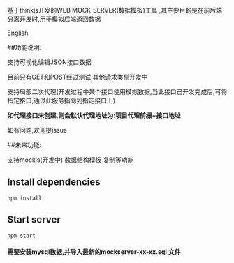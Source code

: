 基于thinkjs开发的WEB MOCK-SERVER(数据模拟)工具 ,其主要目的是在前后端分离开发时,用于模拟后端返回数据

[English](README.md)

##功能说明:

 支持可视化编辑JSON接口数据
 
 目前只有GET和POST经过测试,其他请求类型开发中

 支持局部二次代理(开发过程中某个接口使用模拟数据,当此接口已开发完成后,可将指定接口,通过此服务指向到指定接口上)
 
 **如代理接口未创建,则会默认代理地址为:项目代理前缀+接口地址**
 
 
如有问题,欢迎提issue

##未来功能:
 
 支持mockjs(开发中)
 数据结构模板
 复制等功能



## Install dependencies

```
npm install
```

## Start server

```
npm start
```

#### 需要安装mysql数据,并导入最新的mockserver-xx-xx.sql 文件

